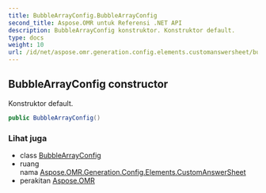 ```yaml
---
title: BubbleArrayConfig.BubbleArrayConfig
second_title: Aspose.OMR untuk Referensi .NET API
description: BubbleArrayConfig konstruktor. Konstruktor default.
type: docs
weight: 10
url: /id/net/aspose.omr.generation.config.elements.customanswersheet/bubblearrayconfig/bubblearrayconfig/
---
```

## BubbleArrayConfig constructor

Konstruktor default.

```csharp
public BubbleArrayConfig()
```

### Lihat juga

* class [BubbleArrayConfig](../)
* ruang nama [Aspose.OMR.Generation.Config.Elements.CustomAnswerSheet](../../bubblearrayconfig/)
* perakitan [Aspose.OMR](../../../)


